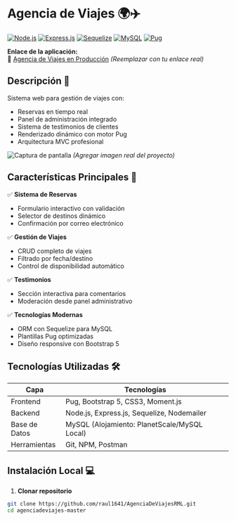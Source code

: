 # Agencia de Viajes 🌍✈️

[![Node.js](https://img.shields.io/badge/Node.js-18.x-green)](https://nodejs.org/)
[![Express.js](https://img.shields.io/badge/Express.js-4.x-lightgrey)](https://expressjs.com/)
[![Sequelize](https://img.shields.io/badge/Sequelize-6.x-blue)](https://sequelize.org/)
[![MySQL](https://img.shields.io/badge/MySQL-8.x-orange)](https://www.mysql.com/)
[![Pug](https://img.shields.io/badge/Pug-3.x-yellowgreen)](https://pugjs.org/)

**Enlace de la aplicación:**  
🚀 [Agencia de Viajes en Producción](https://tu-dominio.com) *(Reemplazar con tu enlace real)*

## Descripción 📖  
Sistema web para gestión de viajes con:
- Reservas en tiempo real  
- Panel de administración integrado  
- Sistema de testimonios de clientes  
- Renderizado dinámico con motor Pug  
- Arquitectura MVC profesional  

![Captura de pantalla](https://via.placeholder.com/800x400) *(Agregar imagen real del proyecto)*

## Características Principales 🚀  
✅ **Sistema de Reservas**  
- Formulario interactivo con validación  
- Selector de destinos dinámico  
- Confirmación por correo electrónico  

✅ **Gestión de Viajes**  
- CRUD completo de viajes  
- Filtrado por fecha/destino  
- Control de disponibilidad automático  

✅ **Testimonios**  
- Sección interactiva para comentarios  
- Moderación desde panel administrativo  

✅ **Tecnologías Modernas**  
- ORM con Sequelize para MySQL  
- Plantillas Pug optimizadas  
- Diseño responsive con Bootstrap 5  

## Tecnologías Utilizadas 🛠️  
| Capa        | Tecnologías                                                                 |
|-------------|-----------------------------------------------------------------------------|
| Frontend    | Pug, Bootstrap 5, CSS3, Moment.js                                          |
| Backend     | Node.js, Express.js, Sequelize, Nodemailer                                 |
| Base de Datos| MySQL (Alojamiento: PlanetScale/MySQL Local)                               |
| Herramientas| Git, NPM, Postman                                                          |

## Instalación Local 💻  

1. **Clonar repositorio**  
```bash
git clone https://github.com/raul1641/AgenciaDeViajesRML.git
cd agenciadeviajes-master
